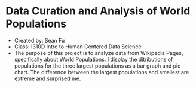 # Data Curation and Analysis of World Populations
- Created by: Sean Fu
- Class: I310D Intro to Human Centered Data Science
- The purpose of this project is to analyze data from Wikipedia Pages, specifically about World Populations. I display the ditributions of populations for the three largest populations as a bar graph and pie chart. The difference between the largest populations and smallest are extreme and surprised me.
